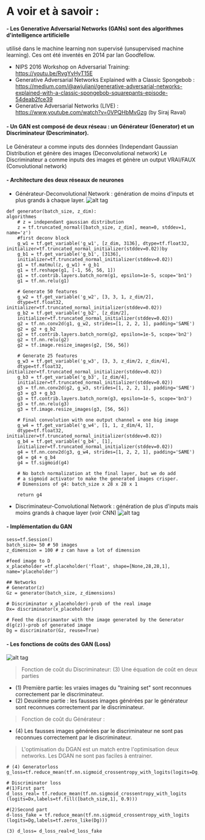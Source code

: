 # A voir et à savoir :

#### - Les Generative Adversarial Networks (GANs) sont des algorithmes d'intelligence artificielle 
utilisé dans le machine learning non supervisé (unsupervised machine learning). Ces  ont été inventés en 2014 par Ian Goodfellow. 
* NIPS 2016 Workshop on Adversarial Training:  https://youtu.be/RvgYvHyT15E
* Generative Adversarial Networks Explained with a Classic Spongebob : https://medium.com/@awjuliani/generative-adversarial-networks-explained-with-a-classic-spongebob-squarepants-episode-54deab2fce39
* Generative Adversarial Networks (LIVE) : https://www.youtube.com/watch?v=0VPQHbMvGzg (by Siraj Raval)

#### - Un GAN est composé de deux réseau : un Générateur (Generator) et un Discriminateur (Descriminator). 
Le Générateur a comme inputs des données (Independant Gaussian Distribution et génère des images (Deconvolutional network)
Le Discriminateur a comme inputs des images et génère un output VRAI/FAUX (Convolutional network)


#### - Architecture des deux réseaux de neurones 
* Générateur-Deconvolutional Network : génération de moins d'inputs et plus grands à chaque layer. 
![alt tag](https://cdn-images-1.medium.com/max/1600/1*WIhhgBzDQJFcj7CqPvzPdQ.png)

```
def generator(batch_size, z_dim):
algorithmes
	# z = independant gaussian distribution 
    z = tf.truncated_normal([batch_size, z_dim], mean=0, stddev=1, name='z')
    #first deconv block
    g_w1 = tf.get_variable('g_w1', [z_dim, 3136], dtype=tf.float32, initializer=tf.truncated_normal_initializer(stddev=0.02))by 
    g_b1 = tf.get_variable('g_b1', [3136], 
    initializer=tf.truncated_normal_initializer(stddev=0.02))
    g1 = tf.matmul(z, g_w1) + g_b1
    g1 = tf.reshape(g1, [-1, 56, 56, 1])
    g1 = tf.contrib.layers.batch_norm(g1, epsilon=1e-5, scope='bn1')
    g1 = tf.nn.relu(g1)

    # Generate 50 features
    g_w2 = tf.get_variable('g_w2', [3, 3, 1, z_dim/2], 
    dtype=tf.float32, initializer=tf.truncated_normal_initializer(stddev=0.02))
    g_b2 = tf.get_variable('g_b2', [z_dim/2], 
    initializer=tf.truncated_normal_initializer(stddev=0.02))
    g2 = tf.nn.conv2d(g1, g_w2, strides=[1, 2, 2, 1], padding='SAME')
    g2 = g2 + g_b2
    g2 = tf.contrib.layers.batch_norm(g2, epsilon=1e-5, scope='bn2')
    g2 = tf.nn.relu(g2)
    g2 = tf.image.resize_images(g2, [56, 56])

    # Generate 25 features
    g_w3 = tf.get_variable('g_w3', [3, 3, z_dim/2, z_dim/4], 
    dtype=tf.float32, initializer=tf.truncated_normal_initializer(stddev=0.02))
    g_b3 = tf.get_variable('g_b3', [z_dim/4], 
    initializer=tf.truncated_normal_initializer(stddev=0.02))
    g3 = tf.nn.conv2d(g2, g_w3, strides=[1, 2, 2, 1], padding='SAME')
    g3 = g3 + g_b3
    g3 = tf.contrib.layers.batch_norm(g3, epsilon=1e-5, scope='bn3')
    g3 = tf.nn.relu(g3)
    g3 = tf.image.resize_images(g3, [56, 56])

    # Final convolution with one output channel = one big image 
    g_w4 = tf.get_variable('g_w4', [1, 1, z_dim/4, 1], 
    dtype=tf.float32, initializer=tf.truncated_normal_initializer(stddev=0.02))
    g_b4 = tf.get_variable('g_b4', [1], 
    initializer=tf.truncated_normal_initializer(stddev=0.02))
    g4 = tf.nn.conv2d(g3, g_w4, strides=[1, 2, 2, 1], padding='SAME')
    g4 = g4 + g_b4
    g4 = tf.sigmoid(g4)

    # No batch normalization at the final layer, but we do add
    # a sigmoid activator to make the generated images crisper.
    # Dimensions of g4: batch_size x 28 x 28 x 1

    return g4

```
* Discriminateur-Convolutional Network : génération de plus d'inputs mais moins grands à chaque layer (voir CNN) 
![alt tag](https://i.stack.imgur.com/keDyv.png)


#### - Implémentation du GAN 

```
sess=tf.Session()
batch_size= 50 # 50 images 
z_dimension = 100 # z can have a lot of dimension

#feed image to D 
x_placeholder =tf.placeholder('float', shape=[None,28,28,1], name='placeholder')

## Networks 
# Generator(z)
Gz = generator(batch_size, z_dimensions)

# Discriminator x_placeholder)-prob of the real image 
Dx= discriminator(x_placeholder)

# Feed the discrimantor with the image generated by the Generator d(g(z))-prob of generated image 
Dg = discriminator(Gz, reuse=True)

```

#### - Les fonctions de coûts des GAN (Loss) 
![alt tag](https://i.stack.imgur.com/zC5YW.png)
> Fonction de coût du Discriminateur: 
(3) Une équation de coût en deux parties
- (1) Première partie: les vraies images du "training set" sont reconnues correctement par le discriminateur. 
- (2) Deuxième partie : les fausses images générées par le générateur sont reconnues correctement par le discriminateur.

> Fonction de coût du Générateur : 
- (4) Les fausses images générées par le discriminateur ne sont pas reconnues correctement par le discriminateur.

> L'optimisation du DGAN est un match entre l'optimisation deux networks. Les DGAN ne sont pas faciles à entrainer. 

```
# (4) Generatorloss 
g_loss=tf.reduce_mean(tf.nn.sigmoid_crossentropy_with_logits(logits=Dg,labels=tf.one_like(Dg)))

# Discriminator loss 
#(1)First part 
d_loss_real= tf.reduce_mean(tf.nn.sigmoid_crossentropy_with_logits
(logits=Dx,labels=tf.fill([batch_size,1], 0.9)))

#(2)Second part 
d-loss_fake = tf.reduce_mean(tf.nn.sigmoid_crossentropy_with_logits
(logits=Dg,labels=tf.zeros_like(Dg)))

(3) d_loss= d_loss_real+d_loss_fake

```








